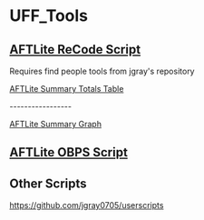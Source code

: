 # UFF_Tools


<H2><a href="https://github.com/Brikane/UFF_Tools/raw/main/AutoRetrackAFTLite.user.js"> AFTLite ReCode Script</a></h2>
<p> Requires find people tools from jgray's repository </p>

<a href="https://github.com/Brikane/UFF_Tools/raw/main/LaborSummaryTotals.user.js">AFTLite Summary Totals Table</a>
<p>-----------------</p>
<a href="https://github.com/Brikane/UFF_Tools/raw/main/LaborSummaryTotals%20MultiPulls%20V0_1.user.js">AFTLite Summary Graph</a>

<H2><a href="hhttps://github.com/Brikane/UFF_Tools/raw/main/LaborSummaryTotals.user.js"> AFTLite OBPS Script</a></h2>


<H2> Other Scripts </h2>
<a href="https://github.com/jgray0705/userscripts"> https://github.com/jgray0705/userscripts </a>
